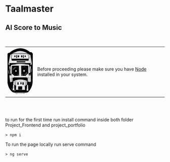 # Taalmaster

## AI Score to Music

<br>
<table><tr><td>
<img src="./project_portfolio/src/assets/logo.png" height="150em"/></td><td>Before proceeding please make sure you have <a href="https://nodejs.org/en/" target="_blank">Node</a> installed in your system.</td>
</tr></table>
<br>
<br>

to run for the first time run install command inside both folder Project_Frontend and project_portfolio

```
> npm i
```

To run the page locally run serve command

```
> ng serve
```
